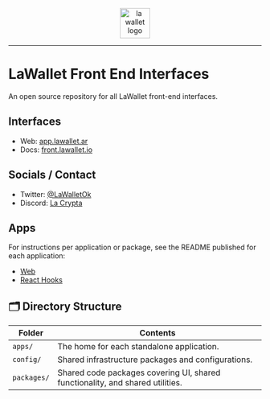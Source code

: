 <p align="center">
  <a href="https://wagmi.sh">
    <picture>
      <source media="(prefers-color-scheme: dark)" srcset="https://raw.githubusercontent.com/feririarte10/la-wallet-monorepo/f5bc158462e03647bbfbe72357e810f2bc8d9a73/apps/docs/public/logo-dark.svg">
      <img alt="la wallet logo" src="https://raw.githubusercontent.com/feririarte10/la-wallet-monorepo/f5bc158462e03647bbfbe72357e810f2bc8d9a73/apps/docs/public/logo-light.svg" width="auto" height="60">
    </picture>
  </a>
</p>

---

# LaWallet Front End Interfaces

An open source repository for all LaWallet front-end interfaces.

## Interfaces

- Web: [app.lawallet.ar](https://app.lawallet.ar)
- Docs: [front.lawallet.io](https://front.lawallet.io)

## Socials / Contact

- Twitter: [@LaWalletOk](https://twitter.com/LaWalletOk)
- Discord: [La Crypta](https://discord.lacrypta.ar)

## Apps

For instructions per application or package, see the README published for each application:

- [Web](apps/web/README.md)
- [React Hooks](packages/react/README.md)

## 🗂 Directory Structure

| Folder      | Contents                                                                      |
| ----------- | ----------------------------------------------------------------------------- |
| `apps/`     | The home for each standalone application.                                     |
| `config/`   | Shared infrastructure packages and configurations.                            |
| `packages/` | Shared code packages covering UI, shared functionality, and shared utilities. |
